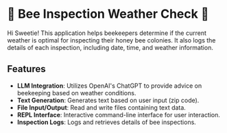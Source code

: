 # 🐝 Bee Inspection Weather Check 🐝

Hi Sweetie! This application helps beekeepers determine if the current weather is optimal for inspecting their honey bee colonies. 
It also logs the details of each inspection, including date, time, and weather information.

## Features

- **LLM Integration**: Utilizes OpenAI's ChatGPT to provide advice on beekeeping based on weather conditions.
- **Text Generation**: Generates text based on user input (zip code).
- **File Input/Output**: Read and write files containing text data.
- **REPL Interface**: Interactive command-line interface for user interaction.
- **Inspection Logs**: Logs and retrieves details of bee inspections.